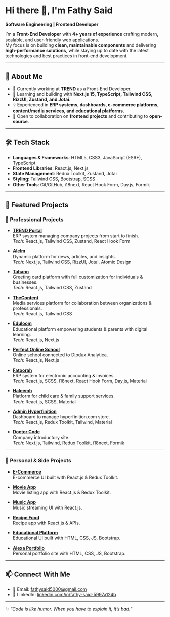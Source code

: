 # Hi there 👋, I'm Fathy Said

**Software Engineering | Frontend Developer**

I’m a **Front-End Developer** with **4+ years of experience** crafting modern, scalable, and user-friendly web applications.  
My focus is on building **clean, maintainable components** and delivering **high-performance solutions**, while staying up to date with the latest technologies and best practices in front-end development.  

---

## 🚀 About Me
- 🔭 Currently working at **TREND** as a Front-End Developer.  
- 🌱 Learning and building with **Next.js 15, TypeScript, Tailwind CSS, RizzUI, Zustand, and Jotai**.  
- 💡 Experienced in **ERP systems, dashboards, e-commerce platforms, content/media services, and educational platforms**.  
- 🤝 Open to collaboration on **frontend projects** and contributing to **open-source**.  

---

## 🛠️ Tech Stack

- **Languages & Frameworks**: HTML5, CSS3, JavaScript (ES6+), TypeScript  
- **Frontend Libraries**: React.js, Next.js  
- **State Management**: Redux Toolkit, Zustand, Jotai  
- **Styling**: Tailwind CSS, Bootstrap, SCSS  
- **Other Tools**: Git/GitHub, i18next, React Hook Form, Day.js, Formik  

---

## 📌 Featured Projects

### 🔹 Professional Projects

- **[TREND Portal](https://portal.trenddc.com/)**  
  ERP system managing company projects from start to finish.  
  *Tech:* React.js, Tailwind CSS, Zustand, React Hook Form  

- **[Alelm](https://alelm.net/)**  
  Dynamic platform for news, articles, and insights.  
  *Tech:* Next.js, Tailwind CSS, RizzUI, Jotai, Atomic Design  

- **[Tahann](https://stageapp.tahann.co/)**  
  Greeting card platform with full customization for individuals & businesses.  
  *Tech:* React.js, Tailwind CSS, Zustand  

- **[TheContent](https://thecontentapp.net/)**  
  Media services platform for collaboration between organizations & professionals.  
  *Tech:* React.js, Tailwind CSS  

- **[Eduloom](https://eduloom.net/)**  
  Educational platform empowering students & parents with digital learning.  
  *Tech:* React.js, Next.js  

- **[Perfect Online School](https://pos.site.dipdux.dev/)**  
  Online school connected to Dipdux Analytica.  
  *Tech:* React.js, Next.js  

- **[Fatoorah](https://fatoorah.sa/)**  
  ERP system for electronic accounting & invoices.  
  *Tech:* React.js, SCSS, i18next, React Hook Form, Day.js, Material  

- **[Haleemh](https://dashboard.haleemh.sa/)**  
  Platform for child care & family support services.  
  *Tech:* React.js, SCSS, Material  

- **[Admin Hyperfinition](https://admin.hyperfinition.com/)**  
  Dashboard to manage hyperfinition.com store.  
  *Tech:* React.js, Redux Toolkit, Tailwind, Material  

- **[Doctor Code](https://doctor-code.net/)**  
  Company introductory site.  
  *Tech:* Next.js, Tailwind, Redux Toolkit, i18next, Formik  

---

### 🔹 Personal & Side Projects

- **[E-Commerce](http://storeup.surge.sh/)**  
  E-commerce UI built with React.js & Redux Toolkit.  

- **[Movie App](https://movies-app-react-ten.vercel.app/)**  
  Movie listing app with React.js & Redux Toolkit.  

- **[Music App](https://music-app-react-lilac.vercel.app/)**  
  Music streaming UI with React.js.  

- **[Recipe Food](http://food-recipe-react.surge.sh/)**  
  Recipe app with React.js & APIs.  

- **[Educational Platform](https://fathy-said.github.io/Courses/)**  
  Educational UI built with HTML, CSS, JS, Bootstrap.  

- **[Alexa Portfolio](https://fathy-said.github.io/alexa-portfolio/)**  
  Personal portfolio site with HTML, CSS, JS, Bootstrap.  

---

## 📫 Connect With Me
- 📧 Email: [fathysaid5000@gmail.com](mailto:fathysaid5000@gmail.com)  
- 💼 LinkedIn: [linkedin.com/in/fathy-said-5997a124b](https://www.linkedin.com/in/fathy-said-5997a124b/)  
---

✨ *“Code is like humor. When you have to explain it, it’s bad.”*  

